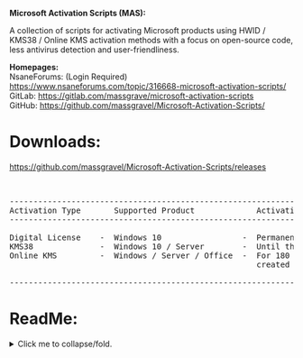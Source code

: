    **Microsoft Activation Scripts (MAS):**

   A collection of scripts for activating Microsoft products using HWID / KMS38 / Online KMS activation methods 
   with a focus on open-source code, less antivirus detection and user-friendliness.

   **Homepages:**<br/>
   NsaneForums: (Login Required) https://www.nsaneforums.com/topic/316668-microsoft-activation-scripts/<br/>
   GitLab: https://gitlab.com/massgrave/microsoft-activation-scripts<br/>
   GitHub: https://github.com/massgravel/Microsoft-Activation-Scripts/<br/>
   
  # **Downloads:** <br/>
   https://github.com/massgravel/Microsoft-Activation-Scripts/releases

<br/> 

<pre class="ipsCode prettyprint lang-html prettyprinted"><span class="pln">----------------------------------------------------------------------------------------------
Activation Type       Supported Product             Activation Period
----------------------------------------------------------------------------------------------

Digital License    -  Windows 10                 -  Permanent
KMS38              -  Windows 10 / Server        -  Until the year 2038
Online KMS         -  Windows / Server / Office  -  For 180 Days, renewal task needs to be 
                                                    created for lifetime auto activation.

----------------------------------------------------------------------------------------------</span></pre>

  # **ReadMe:**
   
<p>
<details>
<summary>Click me to collapse/fold.</summary>
<br/> 
<p><a href="https://gitlab.com/massgrave/microsoft-activation-scripts/raw/master/MAS_1.2/Separate-Files-Version/Activators/HWID-KMS38_Activation/ReadMe_HWID.txt">Digital License (HWID) Activation</a> <br /> <a href="https://gitlab.com/massgrave/microsoft-activation-scripts/raw/master/MAS_1.2/Separate-Files-Version/Activators/HWID-KMS38_Activation/ReadMe_KMS38.txt">KMS38 Activation</a> <br /> <a href="https://gitlab.com/massgrave/microsoft-activation-scripts/raw/master/MAS_1.2/Separate-Files-Version/Extras/KMS38_Protection/ReadMe.txt">KMS38_Protection</a> <br /> <a href="https://gitlab.com/massgrave/microsoft-activation-scripts/raw/master/MAS_1.2/Separate-Files-Version/Activators/Online_KMS_Activation/_ReadMe.txt">Online KMS Activation</a> <br /> <a href="https://pastebin.com/raw/7Xyaf15Z" target="_blank" rel="nofollow noreferrer noopener">Activation Methods info and faqs</a> <br /> <a href="https://gitlab.com/massgrave/microsoft-activation-scripts/raw/master/MAS_1.2/Separate-Files-Version/Extras/Extract_OEM_Folder/ReadMe.txt">$OEM$ Folders (Windows Pre-Activation)</a> <br /> <a href="https://pastebin.com/raw/DdM34pr5" target="_blank" rel="nofollow noreferrer noopener">Big Blocks of text in the script</a> <br /> <a href="https://pastebin.com/raw/jduBSazJ" target="_blank" rel="nofollow noreferrer noopener">Download Genuine Installation Media</a></p>
</p>  

  # [**Credits:**](https://raw.githubusercontent.com/massgravel/Microsoft-Activation-Scripts/master/MAS_1.2/Separate-Files-Version/Credits.txt)

  # [**Changelog:**](https://pastebin.com/raw/nghFEt3W)

-------------------------------------------------------------------------------------------------------------------------------------------------

HWID/KMS38 activation's various methods:

by @mspaintmsi and *Anonymous, Original co-authors of HWID/KMS38 Activation.

https://gitlab.com/massgrave/massgrave<br/>
https://github.com/massgravel/MASSGRAVE
[Discord server](https://discord.gg/EcENUnq)<br/>
https://www.nsaneforums.com/topic/316668--/?do=findComment&comment=1497887

-------------------------------------------------------------------------------------------------------------------------------------------------

For any queries feel free to mail me at, windowsaddict@protonmail.com



Made with Love ❤️
